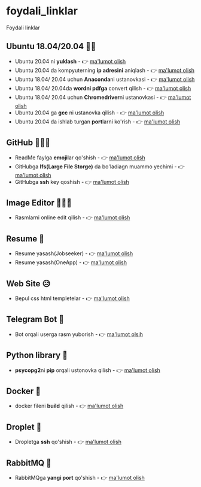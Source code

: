 # foydali_linklar
Foydali linklar


## Ubuntu 18.04/20.04 :man_playing_handball:
* Ubuntu  20.04 ni  **yuklash** - :point_right: [ma'lumot olish](https://ubuntu.com/download/desktop/thank-you?version=20.04.1&architecture=amd64)
* Ubuntu 20.04 da kompyuterning **ip adresini** aniqlash  - :point_right: [ma'lumot olish](https://linuxconfig.org/how-to-find-my-ip-address-on-ubuntu-20-04-focal-fossa-linux)
* Ubuntu 18.04/ 20.04 uchun **Anaconda**ni ustanovkasi - :point_right: [ma'lumot olish](https://www.cloudsigma.com/how-to-install-anaconda-on-ubuntu-18-04-in-six-simple-steps/)
* Ubuntu 18.04/ 20.04da **wordni pdfga** convert qilish - :point_right: [ma'lumot olish](https://fedingo.com/how-to-convert-docx-to-pdf-in-linux/)
* Ubuntu 18.04/ 20.04 uchun **Chromedriver**ni ustanovkasi - :point_right: [ma'lumot olish](https://skolo.online/documents/webscrapping/#pre-requisites)
* Ubuntu 20.04 ga **gcc** ni ustanovka qilish - :point_right: [ma'lumot olish](https://itslinuxfoss.com/unable-execute-gcc-no-file-directory/)
* Ubuntu 20.04 da ishlab turgan **port**larni ko'rish - :point_right: [ma'lumot olish](https://www.cyberciti.biz/faq/unix-linux-check-if-port-is-in-use-command/)


## GitHub :family_man_girl_girl:
* ReadMe faylga **emoji**lar qo'shish - :point_right: [ma'lumot olish](https://github.com/ikatyang/emoji-cheat-sheet/blob/master/README.md)
* GitHubga **lfs(Large File Storge)** da bo'ladiagn muammo yechimi - :point_right: [ma'lumot olish](https://stackoverflow.com/questions/33330771/git-lfs-this-exceeds-githubs-file-size-limit-of-100-00-mb)
* GitHubga **ssh** key qoshish - :point_right: [ma'lumot olish](https://docs.github.com/en/authentication/connecting-to-github-with-ssh)


## Image Editor :family_man_girl_girl:
* Rasmlarni online edit qilish - :point_right: [ma'lumot olish](https://www.photopea.com/)


## Resume :cold_face:
* Resume yasash(Jobseeker) - :point_right: [ma'lumot olish](https://www.jobseeker.com/en)
* Resume yasash(OneApp) - :point_right: [ma'lumot olish](https://oneapp.ly/)


## Web Site :disappointed_relieved:
* Bepul css html templetelar - :point_right: [ma'lumot olish](https://www.free-css.com/free-css-templates)

## Telegram Bot :money_mouth_face:
* Bot orqali userga rasm yuborish - :point_right: [ma'lumot olsih](https://stackoverflow.com/questions/61923014/how-to-send-photos-on-telegram-with-python)

## Python library :zany_face:
* **psycopg2**ni **pip** orqali ustonovka qilish - :point_right: [ma'lumot olish](https://stackoverflow.com/questions/5420789/how-to-install-psycopg2-with-pip-on-python)
## Docker :smiling_face_with_tear:
* docker fileni **build** qilish - :point_right: [ma'lumot olish](https://docs.docker.com/language/python/run-containers/)

## Droplet :smiling_face_with_tear:
* Dropletga **ssh** qo'shish - :point_right: [ma'lumot olish](https://peterkariukimutuura.medium.com/how-to-add-ssh-key-to-an-existing-digital-ocean-droplet-785641f00092)

## RabbitMQ :smiling_face_with_tear:
* RabbitMQga **yangi port** qo'shish - :point_right: [ma'lumot olish](https://www.rabbitmq.com/networking.html)
